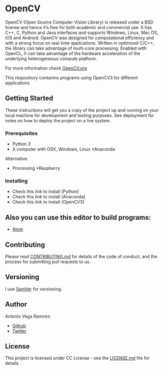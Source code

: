 # OpenCV

OpenCV (Open Source Computer Vision Library) is released under a BSD license and hence it’s free for both academic and commercial use. It has C++, C, Python and Java interfaces and supports Windows, Linux, Mac OS, iOS and Android. OpenCV was designed for computational efficiency and with a strong focus on real-time applications. Written in optimized C/C++, the library can take advantage of multi-core processing. Enabled with OpenCL, it can take advantage of the hardware acceleration of the underlying heterogeneous compute platform.

For more information check [OpenCV.org](https://opencv.org/)

This respository contanins programs using OpenCV3 for different applications

## Getting Started

These instructions will get you a copy of the project up and running on your local machine for development and testing purposes. See deployment for notes on how to deploy the project on a live system.

### Prerequisites

* Python 3
* A computer with OSX, Windows, Linux
*Anaconda

Alternative:

* Processing
*Raspberry

### Installing

* Check this link to install [Python]
* Check this link to install [Anaconda]
* Check this link to install [OpenCV3]

## Also you can use this editor to build programs:

* [Atom](https://atom.io/)

## Contributing

Please read [CONTRIBUTING.md](https://github.com/totovr/Processing/blob/master/CONTRIBUTING.md) for details of the code of conduct, and the process for submitting pull requests to us.

## Versioning

I use [SemVer](http://semver.org/) for versioning.

## Author

Antonio Vega Ramirez:

* [Github](https://github.com/totovr)
* [Twitter](https://twitter.com/SpainDice)

## License

This project is licensed under CC License - see the [LICENSE.md](https://github.com/totovr/OpenCV/blob/master/LICENSE.md) file for details

